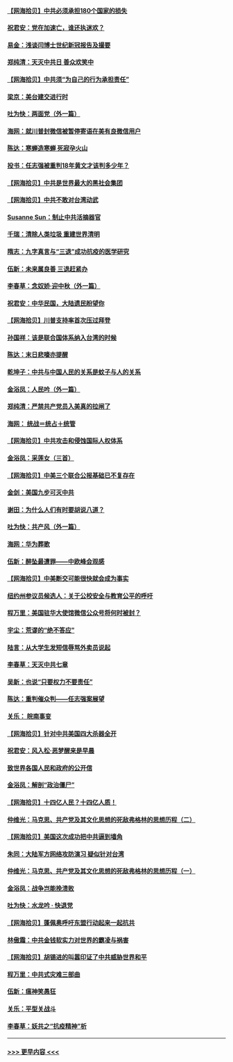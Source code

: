 #### [【网海拾贝】中共必须承担180个国家的损失](../pages/nsc993/n12428893.md?t=09251951) 
#### [祝君安：党在加速亡，谁还执迷欢？](../pages/nsc993/n12428652.md?t=09251951) 
#### [易金：浅谈闫博士世纪新冠报告及撮要](../pages/nsc993/n12426822.md?t=09251951) 
#### [郑纯清：天灭中共日 善众欢笑中](../pages/nsc993/n12426784.md?t=09251951) 
#### [【网海拾贝】中共须“为自己的行为承担责任”](../pages/nsc993/n12426067.md?t=09251951) 
#### [梁京：美台建交进行时](../pages/nsc993/n12424066.md?t=09251951) 
#### [吐为快：两面党（外一篇）](../pages/nsc993/n12424043.md?t=09251951) 
#### [海网：就川普封微信被暂停寄语在美有良微信用户](../pages/nsc993/n12424021.md?t=09251951) 
#### [陈达：寒蝉造寒蝉 死寂孕火山](../pages/nsc993/n12423958.md?t=09251951) 
#### [投书：任志强被重判18年黄文才该判多少年？](../pages/nsc993/n12423672.md?t=09251951) 
#### [【网海拾贝】中共是世界最大的黑社会集团](../pages/nsc993/n12423543.md?t=09251951) 
#### [【网海拾贝】中共不敢对台湾动武](../pages/nsc993/n12421418.md?t=09251951) 
#### [Susanne Sun：制止中共活摘器官](../pages/nsc993/n12419654.md?t=09251951) 
#### [千瑞：清除人类垃圾 重建世界清明](../pages/nsc993/n12419414.md?t=09251951) 
#### [隋志：九字真言与“三退”成功抗疫的医学研究](../pages/nsc993/n12419248.md?t=09251951) 
#### [伍新：未来属良善 三退赶紧办](../pages/nsc993/n12418496.md?t=09251951) 
#### [李春草：念奴娇·迎中秋（外一篇）](../pages/nsc993/n12418465.md?t=09251951) 
#### [祝君安：中华民国，大陆遗民盼望你](../pages/nsc993/n12418089.md?t=09251951) 
#### [【网海拾贝】川普支持率首次压过拜登](../pages/nsc993/n12418050.md?t=09251951) 
#### [孙国祥：该是联合国体系纳入台湾的时候](../pages/nsc993/n12417369.md?t=09251951) 
#### [陈达：末日悲嚎亦提醒](../pages/nsc993/n12416736.md?t=09251951) 
#### [乾坤子：中共与中国人民的关系是蚊子与人的关系](../pages/nsc993/n12416632.md?t=09251951) 
#### [金浴凤：人民吟（外一篇）](../pages/nsc993/n12416567.md?t=09251951) 
#### [郑纯清：严禁共产党员入美真的拉闸了](../pages/nsc993/n12416550.md?t=09251951) 
#### [海网： 统战＝统占＋统管](../pages/nsc993/n12416404.md?t=09251951) 
#### [【网海拾贝】中共攻击和侵蚀国际人权体系](../pages/nsc993/n12416250.md?t=09251951) 
#### [金浴凤：采莲女（三首）](../pages/nsc993/n12415517.md?t=09251951) 
#### [【网海拾贝】中美三个联合公报基础已不复存在](../pages/nsc993/n12415054.md?t=09251951) 
#### [金剑：美国九步可灭中共](../pages/nsc993/n12413183.md?t=09251951) 
#### [谢田：为什么人们有时要胡说八道？](../pages/nsc993/n12411861.md?t=09251951) 
#### [吐为快：共产风（外一篇）](../pages/nsc993/n12411761.md?t=09251951) 
#### [海网：华为葬歌](../pages/nsc993/n12410381.md?t=09251951) 
#### [伍新：醉坠最遭罪——中欧峰会观感](../pages/nsc993/n12410364.md?t=09251951) 
#### [【网海拾贝】中美断交可能很快就会成为事实](../pages/nsc993/n12409495.md?t=09251951) 
#### [纽约州参议员候选人：关于公校安全与教育公平的呼吁](../pages/nsc993/n12409228.md?t=09251951) 
#### [程万里：美国驻华大使馆微信公众号将何时被封？](../pages/nsc993/n12407397.md?t=09251951) 
#### [宇尘：荒谬的“绝不答应”](../pages/nsc993/n12407360.md?t=09251951) 
#### [陆言：从大学生发短信辱骂外卖员说起](../pages/nsc993/n12407285.md?t=09251951) 
#### [李春草：天灭中共七章](../pages/nsc993/n12406988.md?t=09251951) 
#### [吴新：也说“只要权力不要责任”](../pages/nsc993/n12406966.md?t=09251951) 
#### [陈达：重判催众判——任志强案展望](../pages/nsc993/n12404540.md?t=09251951) 
#### [关乐： 皖南事变](../pages/nsc993/n12404288.md?t=09251951) 
#### [【网海拾贝】针对中共美国四大杀器全开](../pages/nsc993/n12404172.md?t=09251951) 
#### [祝君安：风入松‧恶梦醒来是早晨](../pages/nsc993/n12401953.md?t=09251951) 
#### [致世界各国人民和政府的公开信](../pages/nsc993/n12401824.md?t=09251951) 
#### [金浴凤：解剖“政治僵尸”](../pages/nsc993/n12401808.md?t=09251951) 
#### [【网海拾贝】十四亿人民？十四亿人质！](../pages/nsc993/n12401708.md?t=09251951) 
#### [仲维光：马克思、共产党及其文化思想的死敌弗格林的思想历程（二）](../pages/nsc993/n12399107.md?t=09251951) 
#### [【网海拾贝】美国这次成功把中共逼到墙角](../pages/nsc993/n12400173.md?t=09251951) 
#### [朱同：大陆军方网络攻防演习 疑似针对台湾](../pages/nsc993/n12399868.md?t=09251951) 
#### [仲维光：马克思、共产党及其文化思想的死敌弗格林的思想历程（一）](../pages/nsc993/n12398341.md?t=09251951) 
#### [金浴凤：战争岂能挽溃败](../pages/nsc993/n12398855.md?t=09251951) 
#### [吐为快：水龙吟 · 快退党](../pages/nsc993/n12398849.md?t=09251951) 
#### [【网海拾贝】蓬佩奥呼吁东盟行动起来一起抗共](../pages/nsc993/n12398291.md?t=09251951) 
#### [林傲霜：中共金钱软实力对世界的霸凌与祸害](../pages/nsc993/n12397515.md?t=09251951) 
#### [【网海拾贝】胡锡进的叫嚣印证了中共威胁世界和平](../pages/nsc993/n12397455.md?t=09251951) 
#### [程万里：中共式灾难三部曲](../pages/nsc993/n12397106.md?t=09251951) 
#### [伍新：瘟神笑愚狂](../pages/nsc993/n12397052.md?t=09251951) 
#### [关乐：平型关战斗](../pages/nsc993/n12395387.md?t=09251951) 
#### [李春草：妖共之“抗疫精神”析](../pages/nsc993/n12395240.md?t=09251951) 

----
#### [ >>> 更早内容 <<< ](../indexes/nsc993-earlier.md)
